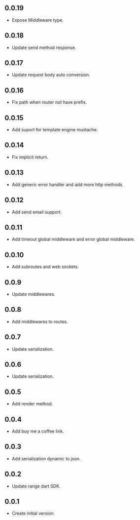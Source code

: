 ## 0.0.19

- Expose Middleware type.

## 0.0.18

- Update send method response.

## 0.0.17

- Update request body auto conversion.

## 0.0.16

- Fix path when router not have prefix.

## 0.0.15

- Add suport for template engine mustache.

## 0.0.14

- Fix implicit return.

## 0.0.13

- Add generic error handler and add more http methods.

## 0.0.12

- Add send email support.

## 0.0.11

- Add timeout global middleware and error global middleware.

## 0.0.10

- Add subroutes and web sockets.

## 0.0.9

- Update middlewares.

## 0.0.8

- Add middlewares to routes.

## 0.0.7

- Update serialization.

## 0.0.6

- Update serialization.

## 0.0.5

- Add render method.

## 0.0.4

- Add buy me a coffee link.

## 0.0.3

- Add serialization dynamic to json.

## 0.0.2

- Update range dart SDK.

## 0.0.1

- Create initial version.
